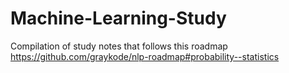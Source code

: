 # Machine-Learning-Study
Compilation of study notes that follows this roadmap https://github.com/graykode/nlp-roadmap#probability--statistics

